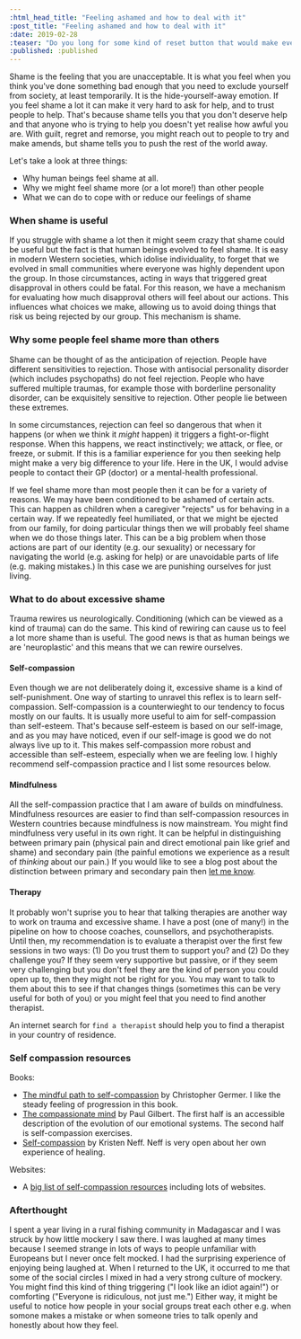 ```yaml
---
:html_head_title: "Feeling ashamed and how to deal with it"
:post_title: "Feeling ashamed and how to deal with it"
:date: 2019-02-28
:teaser: "Do you long for some kind of reset button that would make everyone else forget the things you feel ashamed about? This is the kind of fantasy that is very appealing when you suffer from shame a lot. If that describes you then you are not suffering alone."
:published: :published
---
```


Shame is the feeling that you are unacceptable. It is what you feel when you think you've done something bad enough that you need to exclude yourself from society, at least temporarily. It is the hide-yourself-away emotion. If you feel shame a lot it can make it very hard to ask for help, and to trust people to help. That's because shame tells you that you don't deserve help and that anyone who is trying to help you doesn't yet realise how awful you are. With guilt, regret and remorse, you might reach out to people to try and make amends, but shame tells you to push the rest of the world away.

Let's take a look at three things:

 - Why human beings feel shame at all.
 - Why we might feel shame more (or a lot more!) than other people
 - What we can do to cope with or reduce our feelings of shame

### When shame is useful

If you struggle with shame a lot then it might seem crazy that shame could be useful but the fact is that human beings evolved to feel shame. It is easy in modern Western societies, which idolise individuality, to forget that we evolved in small communities where everyone was highly dependent upon the group. In those circumstances, acting in ways that triggered great disapproval in others could be fatal. For this reason, we have a mechanism for evaluating how much disapproval others will feel about our actions. This influences what choices we make, allowing us to avoid doing things that risk us being rejected by our group. This mechanism is shame.

### Why some people feel shame more than others

Shame can be thought of as the anticipation of rejection. People have different sensitivities to rejection. Those with antisocial personality disorder (which includes psychopaths) do not feel rejection. People who have suffered multiple traumas, for example those with borderline personality disorder, can be exquisitely sensitive to rejection. Other people lie between these extremes.

<aside>
In some circumstances, rejection can feel so dangerous that when it happens (or when we think it <em>might</em> happen) it triggers a fight-or-flight response. When this happens, we react instinctively; we attack, or flee, or freeze, or submit. If this is a familiar experience for you then seeking help might make a very big difference to your life. Here in the UK, I would advise people to contact their GP (doctor) or a mental-health professional.
</aside>

If we feel shame more than most people then it can be for a variety of reasons. We may have been conditioned to be ashamed of certain acts. This can happen as children when a caregiver "rejects" us for behaving in a certain way. If we repeatedly feel humiliated, or that we might be ejected from our family, for doing particular things then we will probably feel shame when we do those things later. This can be a big problem when those actions are part of our identity (e.g. our sexuality) or necessary for navigating the world (e.g. asking for help) or are unavoidable parts of life (e.g. making mistakes.) In this case we are punishing ourselves for just living.

### What to do about excessive shame

Trauma rewires us neurologically. Conditioning (which can be viewed as a kind of trauma) can do the same. This kind of rewiring can cause us to feel a lot more shame than is useful. The good news is that as human beings we are 'neuroplastic' and this means that we can rewire ourselves.

#### Self-compassion
Even though we are not deliberately doing it, excessive shame is a kind of self-punishment. One way of starting to unravel this reflex is to learn self-compassion. Self-compassion is a counterwieght to our tendency to focus mostly on our faults. It is usually more useful to aim for self-compassion than self-esteem. That's because self-esteem is based on our self-image, and as you may have noticed, even if our self-image is good we do not always live up to it. This makes self-compassion more robust and accessible than self-esteem, especially when we are feeling low. I highly recommend self-compassion practice and I list some resources below.

#### Mindfulness
All the self-compassion practice that I am aware of builds on mindfulness. Mindfulness resources are easier to find than self-compassion resources in Western countries because mindfulness is now mainstream. You might find mindfulness very useful in its own right. It can be helpful in distinguishing between primary pain (physical pain and direct emotional pain like grief and shame) and secondary pain (the painful emotions we experience as a result of *thinking* about our pain.) If you would like to see a blog post about the distinction between primary and secondary pain then <a href="#contact">let me know</a>.

#### Therapy
It probably won't suprise you to hear that talking therapies are another way to work on trauma and excessive shame. I have a post (one of many!) in the pipeline on how to choose coaches, counsellors, and psychotherapists. Until then, my recommendation is to evaluate a therapist over the first few sessions in two ways: (1) Do you trust them to support you? and (2) Do they challenge you? If they seem very supportive but passive, or if they seem very challenging but you don't feel they are the kind of person you could open up to, then they might not be right for you. You may want to talk to them about this to see if that changes things (sometimes this can be very useful for both of you) or you might feel that you need to find another therapist.

An internet search for <code>find a therapist</code> should help you to find a therapist in your country of residence.

### Self compassion resources

Books:

 - [The mindful path to self-compassion](https://chrisgermer.com/mindful-path-self-compassion/) by Christopher Germer. I like the steady feeling of progression in this book.
 - [The compassionate mind](https://www.goodreads.com/book/show/6372017-the-compassionate-mind) by Paul Gilbert. The first half is an accessible description of the evolution of our emotional systems. The second half is self-compassion exercises.
 - [Self-compassion](https://www.goodreads.com/book/show/10127008-self-compassion) by Kristen Neff. Neff is very open about her own experience of healing.

Websites:

 - A [big list of self-compassion resources](https://self-compassion.org/resources-2/) including lots of websites.


### Afterthought

I spent a year living in a rural fishing community in Madagascar and I was struck by how little mockery I saw there. I was laughed at many times because I seemed strange in lots of ways to people unfamiliar with Europeans but I never once felt mocked. I had the surprising experience of enjoying being laughed at. When I returned to the UK, it occurred to me that some of the social circles I mixed in had a very strong culture of mockery. You might find this kind of thing triggering ("I look like an idiot again!") or comforting ("Everyone is ridiculous, not just me.") Either way, it might be useful to notice how people in your social groups treat each other e.g. when somone makes a mistake or when someone tries to talk openly and honestly about how they feel.
